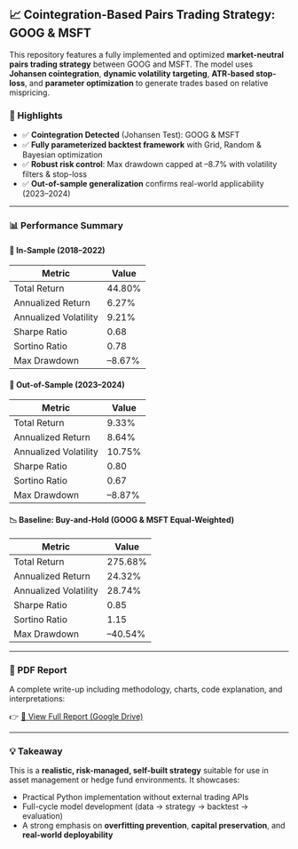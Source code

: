## 📈 Cointegration-Based Pairs Trading Strategy: GOOG & MSFT

This repository features a fully implemented and optimized **market-neutral pairs trading strategy** between GOOG and MSFT. The model uses **Johansen cointegration**, **dynamic volatility targeting**, **ATR-based stop-loss**, and **parameter optimization** to generate trades based on relative mispricing.

### 🚀 Highlights
- ✅ **Cointegration Detected** (Johansen Test): GOOG & MSFT
- ✅ **Fully parameterized backtest framework** with Grid, Random & Bayesian optimization
- ✅ **Robust risk control**: Max drawdown capped at –8.7% with volatility filters & stop-loss
- ✅ **Out-of-sample generalization** confirms real-world applicability (2023–2024)

---

### 📊 Performance Summary

#### 🔁 In-Sample (2018–2022)
| Metric                | Value         |
|-----------------------|---------------|
| Total Return          | 44.80%        |
| Annualized Return     | 6.27%         |
| Annualized Volatility | 9.21%         |
| Sharpe Ratio          | 0.68          |
| Sortino Ratio         | 0.78          |
| Max Drawdown          | –8.67%        |

#### 🧪 Out-of-Sample (2023–2024)
| Metric                | Value         |
|-----------------------|---------------|
| Total Return          | 9.33%         |
| Annualized Return     | 8.64%         |
| Annualized Volatility | 10.75%        |
| Sharpe Ratio          | 0.80          |
| Sortino Ratio         | 0.67          |
| Max Drawdown          | –8.87%        |

#### 📉 Baseline: Buy-and-Hold (GOOG & MSFT Equal-Weighted)
| Metric                | Value         |
|-----------------------|---------------|
| Total Return          | 275.68%       |
| Annualized Return     | 24.32%        |
| Annualized Volatility | 28.74%        |
| Sharpe Ratio          | 0.85          |
| Sortino Ratio         | 1.15          |
| Max Drawdown          | –40.54%       |

---

### 📄 PDF Report
A complete write-up including methodology, charts, code explanation, and interpretations:

👉 [📄 View Full Report (Google Drive)](https://drive.google.com/file/d/1ZEI7BnvRLfd9WSh-Igyba2ojisQhTBeQ/view?usp=sharing)

---

### 💡 Takeaway
This is a **realistic, risk-managed, self-built strategy** suitable for use in asset management or hedge fund environments. It showcases:

- Practical Python implementation without external trading APIs
- Full-cycle model development (data → strategy → backtest → evaluation)
- A strong emphasis on **overfitting prevention**, **capital preservation**, and **real-world deployability**
